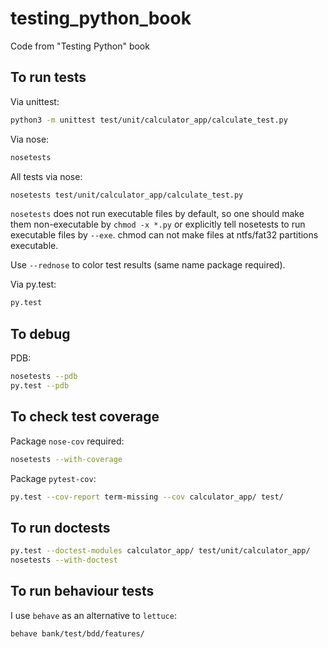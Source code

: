 # testing_python_book

Code from "Testing Python" book

## To run tests

Via unittest:
```bash
python3 -m unittest test/unit/calculator_app/calculate_test.py
```

Via nose:
```bash
nosetests
```

All tests via nose:
```bash
nosetests test/unit/calculator_app/calculate_test.py
```

`nosetests` does not run executable files by default, so one should make them non-executable by `chmod -x *.py` or
explicitly tell nosetests to run executable files by `--exe`. chmod can not make files at ntfs/fat32 partitions
executable.

Use `--rednose` to color test results (same name package required).

Via py.test:
```bash
py.test
```

## To debug

PDB:
```bash
nosetests --pdb
py.test --pdb
```

## To check test coverage

Package `nose-cov` required:
```bash
nosetests --with-coverage
```

Package `pytest-cov`:
```bash
py.test --cov-report term-missing --cov calculator_app/ test/
```

## To run doctests

```bash
py.test --doctest-modules calculator_app/ test/unit/calculator_app/
nosetests --with-doctest
```

## To run behaviour tests

I use `behave` as an alternative to `lettuce`:
```bash
behave bank/test/bdd/features/
```